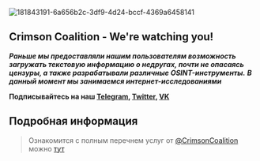 ![181843191-6a656b2c-3df9-4d24-bccf-4369a6458141](https://user-images.githubusercontent.com/85753549/225734999-346ca10d-ebda-455e-bad8-e406081a7c9c.png)


## Crimson Coalition - We're watching you!
***Раньше мы предоставляли нашим пользователям возможность загружать текстовую информацию о недругах, почти не опасаясь цензуры, а также разрабатывали различные OSINT-инструменты.***
***В данный момент мы занимаемся интернет-исследованиями***

**Подписывайтесь на наш [Telegram](t.me/CrimsonCoalition), [Twitter](https://twitter.com/MikeHelgensen), [VK](https://vk.com/crimsoncoalition)**

## Подробная информация
 > Ознакомится с полным перечнем услуг от [@CrimsonCoalition]() можно [тут]()


<!--

**Here are some ideas to get you started:**

🙋‍♀️ A short introduction - what is your organization all about?
🌈 Contribution guidelines - how can the community get involved?
👩‍💻 Useful resources - where can the community find your docs? Is there anything else the community should know?
🍿 Fun facts - what does your team eat for breakfast?
🧙 Remember, you can do mighty things with the power of [Markdown](https://docs.github.com/github/writing-on-github/getting-started-with-writing-and-formatting-on-github/basic-writing-and-formatting-syntax)
-->
